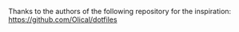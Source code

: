 Thanks to the authors of the following repository for the inspiration:
https://github.com/Olical/dotfiles

